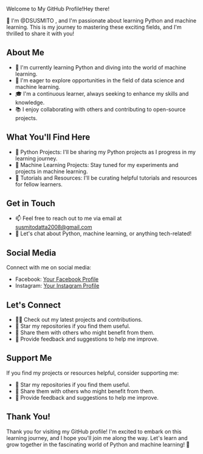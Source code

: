 Welcome to My GitHub Profile!Hey there!

👋 I'm @DSUSMITO , and I'm passionate about learning Python and machine learning. This is my journey to mastering these exciting fields, and I'm thrilled to share it with you!

## About Me

- 🌱 I'm currently learning Python and diving into the world of machine learning.
- 💼 I'm eager to explore opportunities in the field of data science and machine learning.
- 🎓 I'm a continuous learner, always seeking to enhance my skills and knowledge.
- 📚 I enjoy collaborating with others and contributing to open-source projects.

## What You'll Find Here

- 🐍 Python Projects: I'll be sharing my Python projects as I progress in my learning journey.
- 🤖 Machine Learning Projects: Stay tuned for my experiments and projects in machine learning.
- 📝 Tutorials and Resources: I'll be curating helpful tutorials and resources for fellow learners.

## Get in Touch

- 📫 Feel free to reach out to me via email at susmitodatta2008@gmail.com
- 💬 Let's chat about Python, machine learning, or anything tech-related!

## Social Media

Connect with me on social media:

- Facebook: [Your Facebook Profile](https://www.facebook.com/yourprofile)
- Instagram: [Your Instagram Profile](https://www.instagram.com/yourprofile)

## Let's Connect

- 👨‍💻 Check out my latest projects and contributions.
- 🌟 Star my repositories if you find them useful.
- 📢 Share them with others who might benefit from them.
- 💬 Provide feedback and suggestions to help me improve.

## Support Me

If you find my projects or resources helpful, consider supporting me:

- 🌟 Star my repositories if you find them useful.
- 📢 Share them with others who might benefit from them.
- 💬 Provide feedback and suggestions to help me improve.

## Thank You!

Thank you for visiting my GitHub profile! I'm excited to embark on this learning journey, and I hope you'll join me along the way. Let's learn and grow together in the fascinating world of Python and machine learning! 🚀
